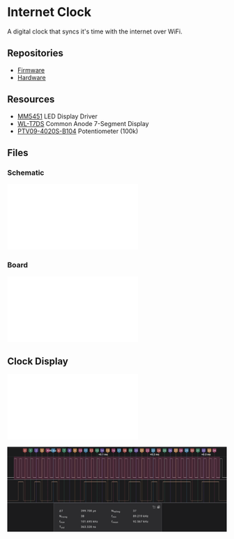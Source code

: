 # Internet Clock

A digital clock that syncs it's time with the internet over WiFi.

## Repositories

- [Firmware](https://github.com/flavian112/internet_clock_firmware.git)
- [Hardware](https://github.com/flavian112/internet_clock_hardware.git)

## Resources

- [MM5451](./datasheets/MM5451.pdf) LED Display Driver
- [WL-T7DS](./datasheets/WL-T7DS.pdf) Common Anode 7-Segment Display
- [PTV09-4020S-B104](./datasheets/PTV09-4020S-B104.pdf) Potentiometer (100k)

## Files

### Schematic

![Schematic](./assets/internet_clock_hardware_schematic.pdf)

### Board

![Board](./assets/internet_clock_hardware_board.pdf)

## Clock Display

![Clock Display](./assets/clock_display.pdf)

![MM5451 Display Example](./assets/mm5451_communication_example.png)
